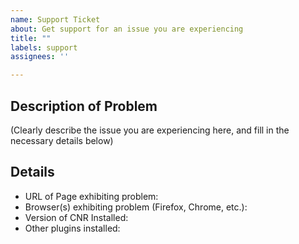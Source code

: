 ```yaml
---
name: Support Ticket
about: Get support for an issue you are experiencing
title: ""
labels: support
assignees: ''

---
```


## Description of Problem

(Clearly describe the issue you are experiencing here, and fill in the necessary details below)

## Details

* URL of Page exhibiting problem: 
* Browser(s) exhibiting problem (Firefox, Chrome, etc.): 
* Version of CNR Installed: 
* Other plugins installed: 
